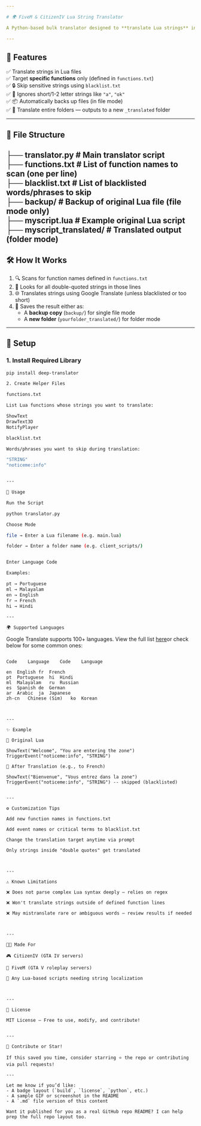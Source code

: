 ```yaml
---

# 🌍 FiveM & CitizenIV Lua String Translator

A Python-based bulk translator designed to **translate Lua strings** in scripts for **CitizenIV** and **FiveM**. This tool utilizes **Google Translate** to localize your game scripts while ensuring sensitive or short strings stay untouched.

---
```


## 🚀 Features

✅ Translate strings in Lua files  
✅ Target **specific functions** only (defined in `functions.txt`)  
✅ 🔒 Skip sensitive strings using `blacklist.txt`  
✅ 🧠 Ignores short/1-2 letter strings like `"a"`, `"ok"`  
✅ 📦 Automatically backs up files (in file mode)  
✅ 📂 Translate entire folders — outputs to a new `_translated` folder  

---

## 📁 File Structure

├── translator.py             # Main translator script  
├── functions.txt             # List of function names to scan (one per line)  
├── blacklist.txt             # List of blacklisted words/phrases to skip  
├── backup/                   # Backup of original Lua file (file mode only)  
├── myscript.lua              # Example original Lua script  
├── myscript_translated/      # Translated output (folder mode)
---

## 🛠️ How It Works

1. 🔍 Scans for function names defined in `functions.txt`  
2. 🧠 Looks for all double-quoted strings in those lines  
3. 🌐 Translates strings using Google Translate (unless blacklisted or too short)  
4. 💾 Saves the result either as:
   - A **backup copy** (`backup/`) for single file mode
   - A **new folder** (`yourfolder_translated/`) for folder mode

---

## 🧩 Setup

### 1. Install Required Library
```bash
pip install deep-translator

2. Create Helper Files

functions.txt

List Lua functions whose strings you want to translate:

ShowText
DrawText3D
NotifyPlayer

blacklist.txt

Words/phrases you want to skip during translation:

"STRING"
"noticeme:info"


---

🧪 Usage

Run the Script

python translator.py

Choose Mode

file → Enter a Lua filename (e.g. main.lua)

folder → Enter a folder name (e.g. client_scripts/)


Enter Language Code

Examples:

pt → Portuguese  
ml → Malayalam  
en → English  
fr → French  
hi → Hindi

---

🌍 Supported Languages
```
Google Translate supports 100+ languages. View the full list [here](https://cloud.google.com/translate/docs/LANGUAGES)or check below for some common ones:
```

Code	Language	Code	Language

en	English	fr	French
pt	Portuguese	hi	Hindi
ml	Malayalam	ru	Russian
es	Spanish	de	German
ar	Arabic	ja	Japanese
zh-cn	Chinese (Sim)	ko	Korean



---

✨ Example

🎯 Original Lua

ShowText("Welcome", "You are entering the zone")
TriggerEvent("noticeme:info", "STRING")

🔁 After Translation (e.g., to French)

ShowText("Bienvenue", "Vous entrez dans la zone")
TriggerEvent("noticeme:info", "STRING") -- skipped (blacklisted)


---

⚙️ Customization Tips

Add new function names in functions.txt

Add event names or critical terms to blacklist.txt

Change the translation target anytime via prompt

Only strings inside "double quotes" get translated



---

⚠️ Known Limitations

❌ Does not parse complex Lua syntax deeply — relies on regex

❌ Won't translate strings outside of defined function lines

❌ May mistranslate rare or ambiguous words — review results if needed



---

👨‍💻 Made For

🎮 CitizenIV (GTA IV servers)

🚓 FiveM (GTA V roleplay servers)

🧪 Any Lua-based scripts needing string localization



---

📜 License

MIT License — Free to use, modify, and contribute!


---

🌟 Contribute or Star!

If this saved you time, consider starring ⭐ the repo or contributing via pull requests!

---

Let me know if you’d like:
- A badge layout (`build`, `license`, `python`, etc.)
- A sample GIF or screenshot in the README
- A `.md` file version of this content

Want it published for you as a real GitHub repo README? I can help prep the full repo layout too.

